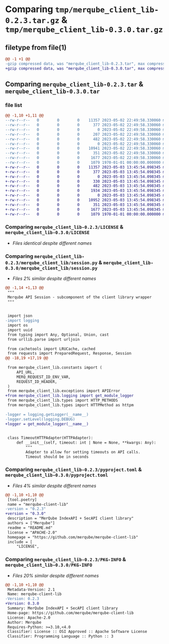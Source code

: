 # Comparing `tmp/merqube_client_lib-0.2.3.tar.gz` & `tmp/merqube_client_lib-0.3.0.tar.gz`

## filetype from file(1)

```diff
@@ -1 +1 @@
-gzip compressed data, was "merqube_client_lib-0.2.3.tar", max compression
+gzip compressed data, was "merqube_client_lib-0.3.0.tar", max compression
```

## Comparing `merqube_client_lib-0.2.3.tar` & `merqube_client_lib-0.3.0.tar`

### file list

```diff
@@ -1,10 +1,11 @@
--rw-r--r--   0        0        0    11357 2023-05-02 22:49:58.330060 merqube_client_lib-0.2.3/LICENSE
--rw-r--r--   0        0        0      377 2023-05-02 22:49:58.330060 merqube_client_lib-0.2.3/README.md
--rw-r--r--   0        0        0        0 2023-05-02 22:49:58.330060 merqube_client_lib-0.2.3/merqube_client_lib/__init__.py
--rw-r--r--   0        0        0      207 2023-05-02 22:49:58.330060 merqube_client_lib-0.2.3/merqube_client_lib/constants.py
--rw-r--r--   0        0        0      482 2023-05-02 22:49:58.330060 merqube_client_lib-0.2.3/merqube_client_lib/exceptions.py
--rw-r--r--   0        0        0        0 2023-05-02 22:49:58.330060 merqube_client_lib-0.2.3/merqube_client_lib/py.typed
--rw-r--r--   0        0        0    10941 2023-05-02 22:49:58.330060 merqube_client_lib-0.2.3/merqube_client_lib/session.py
--rw-r--r--   0        0        0      351 2023-05-02 22:49:58.330060 merqube_client_lib-0.2.3/merqube_client_lib/types.py
--rw-r--r--   0        0        0     1677 2023-05-02 22:49:58.330060 merqube_client_lib-0.2.3/pyproject.toml
--rw-r--r--   0        0        0     1079 1970-01-01 00:00:00.000000 merqube_client_lib-0.2.3/PKG-INFO
+-rw-r--r--   0        0        0    11357 2023-05-03 13:45:54.098345 merqube_client_lib-0.3.0/LICENSE
+-rw-r--r--   0        0        0      377 2023-05-03 13:45:54.098345 merqube_client_lib-0.3.0/README.md
+-rw-r--r--   0        0        0        0 2023-05-03 13:45:54.098345 merqube_client_lib-0.3.0/merqube_client_lib/__init__.py
+-rw-r--r--   0        0        0      330 2023-05-03 13:45:54.098345 merqube_client_lib-0.3.0/merqube_client_lib/constants.py
+-rw-r--r--   0        0        0      482 2023-05-03 13:45:54.098345 merqube_client_lib-0.3.0/merqube_client_lib/exceptions.py
+-rw-r--r--   0        0        0     1934 2023-05-03 13:45:54.098345 merqube_client_lib-0.3.0/merqube_client_lib/logging.py
+-rw-r--r--   0        0        0        0 2023-05-03 13:45:54.098345 merqube_client_lib-0.3.0/merqube_client_lib/py.typed
+-rw-r--r--   0        0        0    10952 2023-05-03 13:45:54.098345 merqube_client_lib-0.3.0/merqube_client_lib/session.py
+-rw-r--r--   0        0        0      351 2023-05-03 13:45:54.098345 merqube_client_lib-0.3.0/merqube_client_lib/types.py
+-rw-r--r--   0        0        0     1677 2023-05-03 13:45:54.098345 merqube_client_lib-0.3.0/pyproject.toml
+-rw-r--r--   0        0        0     1079 1970-01-01 00:00:00.000000 merqube_client_lib-0.3.0/PKG-INFO
```

### Comparing `merqube_client_lib-0.2.3/LICENSE` & `merqube_client_lib-0.3.0/LICENSE`

 * *Files identical despite different names*

### Comparing `merqube_client_lib-0.2.3/merqube_client_lib/session.py` & `merqube_client_lib-0.3.0/merqube_client_lib/session.py`

 * *Files 2% similar despite different names*

```diff
@@ -1,14 +1,13 @@
 """
 Merqube API Session - subcomponent of the client library wrapper
 """
 
 
 import json
-import logging
 import os
 import uuid
 from typing import Any, Optional, Union, cast
 from urllib.parse import urljoin
 
 from cachetools import LRUCache, cached
 from requests import PreparedRequest, Response, Session
@@ -18,19 +17,19 @@
 
 from merqube_client_lib.constants import (
     API_URL,
     MERQ_REQUEST_ID_ENV_VAR,
     REQUEST_ID_HEADER,
 )
 from merqube_client_lib.exceptions import APIError
+from merqube_client_lib.logging import get_module_logger
 from merqube_client_lib.types import HTTP_METHODS
 from merqube_client_lib.types import HTTPMethod as httpm
 
-logger = logging.getLogger(__name__)
-logger.setLevel(logging.DEBUG)
+logger = get_module_logger(__name__)
 
 
 class TimeoutHTTPAdapter(HTTPAdapter):
     def __init__(self, timeout: int | None = None, **kwargs: Any):
         """
         Adapter to allow for setting timeouts on API calls.
         Timeout should be in seconds
```

### Comparing `merqube_client_lib-0.2.3/pyproject.toml` & `merqube_client_lib-0.3.0/pyproject.toml`

 * *Files 4% similar despite different names*

```diff
@@ -1,10 +1,10 @@
 [tool.poetry]
 name = "merqube-client-lib"
-version = "0.2.3"
+version = "0.3.0"
 description = "MerQube IndexAPI + SecAPI client library"
 authors = ["Merqube"]
 readme = "README.md"
 license = "APACHE-2.0"
 homepage = "https://github.com/merqube/merqube-client-lib"
 include = [
     "LICENSE",
```

### Comparing `merqube_client_lib-0.2.3/PKG-INFO` & `merqube_client_lib-0.3.0/PKG-INFO`

 * *Files 20% similar despite different names*

```diff
@@ -1,10 +1,10 @@
 Metadata-Version: 2.1
 Name: merqube-client-lib
-Version: 0.2.3
+Version: 0.3.0
 Summary: MerQube IndexAPI + SecAPI client library
 Home-page: https://github.com/merqube/merqube-client-lib
 License: Apache-2.0
 Author: Merqube
 Requires-Python: >=3.10,<4.0
 Classifier: License :: OSI Approved :: Apache Software License
 Classifier: Programming Language :: Python :: 3
```

